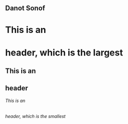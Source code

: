 ## Danot Sonof
# This is an <h1> header, which is the largest
## This is an <h2> header
###### This is an <h6> header, which is the smallest

